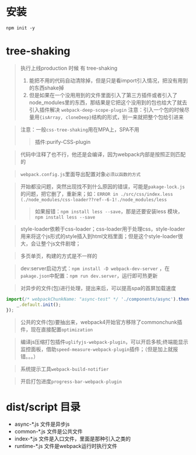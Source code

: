 # 安装

`npm init -y`

# tree-shaking

> 执行上线production 时候 有 tree-shaking
> 1. 能把不用的代码自动清除掉，但是只是看import引入情况，把没有用到的东西shake掉
> 2. 但是如果在一个没用用到的文件里面引入了第三方插件或者引入了node_modules里的东西，那结果是它把这个没用到的包也给大了就去
> 引入插件解决 `webpack-deep-scope-plugin`
> 注意：引入一个包的时候尽量用`{isArray, cloneDeep}`结构的形式，别一来就把整个包给引进来

> 注意：一般`css-tree-shaking`用在MPA上，SPA不用
>> 插件:purify-CSS-plugin

> 代码中注释了也不行，他还是会编译，因为webpack内部是按照正则匹配的

> `webpack.config.js`里面导出配置对象`必须以函数的方式`

> 开始都没问题，突然出现找不到什么原因的错误，可能是`pakage-lock.js`的问题，把它删了，重新来；如：`ERROR in ./src/css/index.less (./node_modules/css-loader??ref--6-1!./node_modules/less`
>> 如果报错：`npm install less --save`，那是还要安装less 模块，`npm install less --save`

> style-loader依赖于css-loader；css-loader用于处理css，style-loader用来将这个js形式的style插入到html文档里面；但是这个style-loader很大，会让整个js文件剧增；

> 多页单页，构建的方式是不一样的

> dev:server启动方式：`npm install -D webpack-dev-server` ，在`pakage.json`中配置：`npm run dev.server`，运行即可热更新

> 对异步的文件(包)进行处理，提出来后，可以提高spa的首屏加载速度
```javascript
import(/* webpackChunkName: "async-test" */ './components/async').then(_ => {
    _.default.init();
});
```

> 公共的文件(包)要抽出来，webpack4开始官方移除了commonchunk插件，现在直接配置`optimization`

> 编译js压缩打包插件`uglifyjs-webpack-plugin`，可以开启多核;终端能显示监控面板，借助`speed-measure-webpack-plugin`插件；（但是加上就报错。。。）

> 系统提示工具`webpack-build-notifier`

> 开启打包进度`progress-bar-webpack-plugin`

> 

# dist/script 目录

* async-*.js 文件是异步js
* common-*.js 文件是公共文件
* index-*.js 文件是入口文件，里面是那种引入之类的
* runtime-*.js 文件是webpack运行时执行文件

